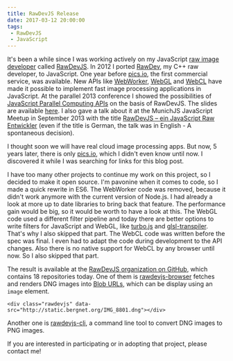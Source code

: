 ```yaml
---
title: RawDevJS Release
date: 2017-03-12 20:00:00
tags:
 - RawDevJS
 - JavaScript
---
```


It's been a while since I was working actively on my JavaScript [raw image developer](https://en.wikipedia.org/wiki/Raw_image_format) called [RawDevJS](http://rawdev.bergnet.org/).
In 2012 I ported [RawDev](http://www.bergphoto.org/), my C++ raw developer, to JavaScript.
One year before [pics.io](https://gigaom.com/2013/04/10/smile-photographers-pics-io-delivers-raw-photo-edits-in-the-browser/), the first commercial service, was available.
New APIs like [WebWorker](www.whatwg.org/specs/web-workers/current-work/), [WebGL](https://www.khronos.org/webgl/) and [WebCL](https://www.khronos.org/webcl/) have made it possible to implement fast image processing applications in JavaScript.
At the parallel 2013 conference I showed the possibilities of [JavaScript Parallel Computing APIs](https://www.parallelcon.de/2013/lecture.php?id=2187) on the basis of RawDevJS. The slides are available [here](https://www.bergnet.org/people/bergi/files/documents/2013-05-04/index.html).
I also gave a talk about it at the MunichJS JavaScript Meetup in September 2013 with the title [RawDevJS – ein JavaScript Raw Entwickler](http://www.munichjs.org/meetups/?event_id=41) (even if the title is German, the talk was in English - A spontaneous decision).

I thought soon we will have real cloud image processing apps.
But now, 5 years later, there is only [pics.io](https://pics.io/), which I didn't even know until now.
I discovered it while I was searching for links for this blog post.

I have too many other projects to continue my work on this project, so I decided to make it open source.
I'm pavonine when it comes to code, so I made a quick rewrite in ES6.
The WebWorker code was removed, because it didn't work anymore with the current version of Node.js.
I had already a look at more up to date libraries to bring back that feature.
The performance gain would be big, so it would be worth to have a look at this.
The WebGL code used a different filter pipeline and today there are better options to write filters for JavaScript and WebGL, like [turbo.js](https://github.com/turbo/js) and [glsl-transpiler](https://github.com/stackgl/glsl-transpiler).
That's why I also skipped that part.
The WebCL code was written before the spec was final.
I even had to adapt the code during development to the API changes.
Also there is no native support for WebCL by any browser until now.
So I also skipped that part.

The result is available at the [RawDevJS organization on GitHub](https://github.com/rawdevjs), which contains 18 repositories today.
One of them is [rawdevjs-browser](https://github.com/rawdevjs/rawdevjs-browser) fetches and renders DNG images into [Blob URLs](https://www.w3.org/TR/FileAPI/#DefinitionOfScheme), which can be display using an `image` element.

    <div class="rawdevjs" data-src="http://static.bergnet.org/IMG_8801.dng"></div>

Another one is [rawdevjs-cli](https://github.com/rawdevjs/rawdevjs-cli), a command line tool to convert DNG images to PNG images.

If you are interested in participating or in adopting that project, please contact me!
